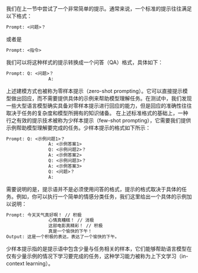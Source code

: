 我们在上一节中尝试了一个非常简单的提示。通常来说，一个标准的提示往往满足以下格式：
```latex
Prompt: <问题>？
```
或者是
```latex
Prompt: <指令>
```
我们可以将这种样式的提示转换成一个问答（QA）格式，具体如下：
```latex
Prompt: Q: <问题>？
				A: 
```
上述建模方式也被称为零样本提示（zero-shot prompting）。它可以直接提示模型做出回应，而不需要提供具体的示例来帮助模型理解任务。在测试中，我们发现一些大型语言模型确实具备对零样本提示进行回应的能力，但是回应的准确性往往取决于任务的复杂度和模型所拥有的知识储备。
在上述标准格式的基础上，一种行之有效的提示技术被称为少样本提示（few-shot prompting），它需要我们提供示例帮助模型理解要完成的任务。少样本提示的格式如下所示：
```latex
Prompt: Q: <示例问题1>？
				A: <示例答案1>
				Q: <示例问题2>？
				A: <示例答案2>
				Q: <示例问题3>？
				A: <示例答案3>
				Q: <问题>？
				A: 
```
需要说明的是，提示语并不是必须使用问答的格式，提示的格式取决于具体的任务。例如，你可以执行一个简单的情感分类任务，我们这里给出一个具体的示例加以说明：
```latex
Prompt: 今天天气真好啊！ // 积极
				心情真糟糕！ // 消极
				这部电影真精彩！ // 积极
				真是一个愉快的下午！
Output: 这是一个积极的表达，表达了一个愉快的下午。
```
少样本提示指的是提示语中包含少量与任务相关的样本，它们能够帮助语言模型在仅有少量示例的情况下学习要完成的任务，这种学习能力被称为上下文学习（in-context learning）。